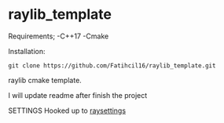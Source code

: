 # raylib_template
Requirements;
-C++17
-Cmake

Installation:
```
git clone https://github.com/Fatihcil16/raylib_template.git
```

raylib cmake template.

I will update readme after finish the project


SETTINGS Hooked up to [raysettings](https://github.com/swan-gh/raysettings)
